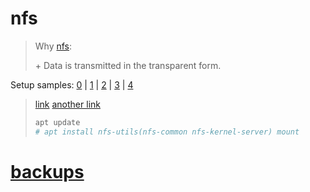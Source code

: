 # nfs

> Why [nfs](https://sungup.github.io/2020/01/15/How-to-Setup-the-NFS-on-Ubuntu.html):
>
> \+ Data is transmitted in the transparent form.

Setup samples: [0](samples/0.md) | [1](samples/1.md) | [2](samples/2.md) | [3](samples/3.md) | [4](samples/4.md)

> [link](https://nfs.sourceforge.net/nfs-howto/ar01s02.html)
> [another link](https://packages.ubuntu.com/ru/bionic/nfs-kernel-server)
>
> ```sh
> apt update
> # apt install nfs-utils(nfs-common nfs-kernel-server) mount
> ```

# [backups](https://ubuntu.com/server/docs/backups-introduction)
